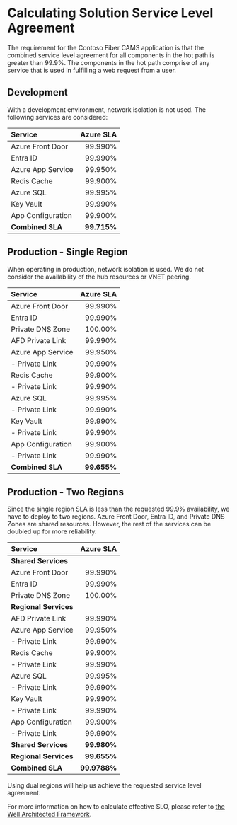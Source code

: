 # Calculating Solution Service Level Agreement

The requirement for the Contoso Fiber CAMS application is that the combined service level agreement for all components in the hot path is greater than 99.9%.  The components in the hot path comprise of any service that is used in fulfilling a web request from a user.  

## Development

With a development environment, network isolation is not used.  The following services are considered:

| Service           | Azure SLA |
|:------------------|----------:|
| Azure Front Door  | 99.990%   |
| Entra ID          | 99.990%   |
| Azure App Service | 99.950%   |
| Redis Cache       | 99.900%   |
| Azure SQL         | 99.995%   |
| Key Vault         | 99.990%   |
| App Configuration | 99.900%   |
| **Combined SLA**  | **99.715%** |

## Production - Single Region

When operating in production, network isolation is used.  We do not consider the availability of the hub resources or VNET peering.

| Service           | Azure SLA |
|:------------------|----------:|
| Azure Front Door  | 99.990%   |
| Entra ID          | 99.990%   |
| Private DNS Zone  | 100.00%   |
| AFD Private Link  | 99.990%   |
| Azure App Service | 99.950%   |
| - Private Link    | 99.990%   |
| Redis Cache       | 99.900%   |
| - Private Link    | 99.990%   |
| Azure SQL         | 99.995%   |
| - Private Link    | 99.990%   |
| Key Vault         | 99.990%   |
| - Private Link    | 99.990%   |
| App Configuration | 99.900%   |
| - Private Link    | 99.990%   |
| **Combined SLA**  | **99.655%** |

## Production - Two Regions

Since the single region SLA is less than the requested 99.9% availability, we have to deploy to two regions.  Azure Front Door, Entra ID, and Private DNS Zones are shared resources.  However, the rest of the services can be doubled up for more reliability.

| Service           | Azure SLA |
|:------------------|----------:|
| **Shared Services** ||
| Azure Front Door  | 99.990%   |
| Entra ID          | 99.990%   |
| Private DNS Zone  | 100.00%   |
| **Regional Services** ||
| AFD Private Link  | 99.990%   |
| Azure App Service | 99.950%   |
| - Private Link    | 99.990%   |
| Redis Cache       | 99.900%   |
| - Private Link    | 99.990%   |
| Azure SQL         | 99.995%   |
| - Private Link    | 99.990%   |
| Key Vault         | 99.990%   |
| - Private Link    | 99.990%   |
| App Configuration | 99.900%   |
| - Private Link    | 99.990%   |
| **Shared Services**   | **99.980%**   |
| **Regional Services** | **99.655%**   |
| **Combined SLA**      | **99.9788%**  |

Using dual regions will help us achieve the requested service level agreement.

For more information on how to calculate effective SLO, please refer to [the Well Architected Framework](https://learn.microsoft.com/azure/well-architected/reliability/metrics).

